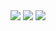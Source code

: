 <img src="https://github-readme-stats.vercel.app/api?username=huybach02&theme=react&show_icons=true&count_private=true">
<img src="https://github-readme-stats.vercel.app/api/top-langs/?username=huybach02&theme=react&layout=compact&langs_count=10">
<a href=https://www.facebook.com/imbacksss> <img src="https://img.shields.io/badge/Facebook-%231877F2.svg?style=for-the-badge&logo=Facebook&logoColor=white"> </a>
